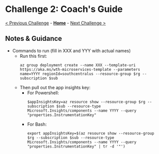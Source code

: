 # Challenge 2: Coach's Guide

[< Previous Challenge](./Challenge-01.md) - **[Home](README.md)** - [Next Challenge >](./Challenge-03.md)

## Notes & Guidance

- Commands to run (fill in XXX and YYY with actual names)
	- Run this first:
      ``` 
      az group deployment create --name XXX --template-uri https://aka.ms/wth-microservices-template --parameters name=YYYY regionId=southcentralus --resource-group $rg --subscription $sub
      ```
  - Then pull out the app insights key:
    - For Powershell:   
        ```
        $appInsightsKey=az resource show --resource-group $rg --subscription $sub --resource-type Microsoft.Insights/components --name YYYY --query "properties.InstrumentationKey" 
        ```
    - For Bash:
        ```
        export appInsightsKey=$(az resource show --resource-group $rg --subscription $sub --resource-type Microsoft.Insights/components --name YYYY --query "properties.InstrumentationKey" | tr -d '"') 
        ```

